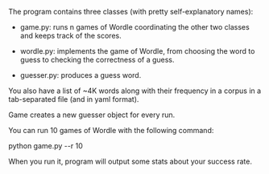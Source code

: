 The program contains three classes (with pretty self-explanatory names):

- game.py: runs n games of Wordle coordinating the other two classes and keeps track of the scores.

- wordle.py: implements the game of Wordle, from choosing the word to guess to checking the correctness of a guess.

- guesser.py: produces a guess word.

You also have a list of ~4K words along with their frequency in a corpus in a tab-separated file (and in yaml format).

Game creates a new guesser object for every run. 

You can run 10 games of Wordle with the following command:

   python game.py --r 10

When you run it, program will output some stats about your success rate. 
